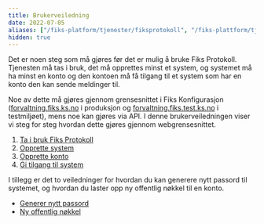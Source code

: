 ```yaml
---
title: Brukerveiledning
date: 2022-07-05
aliases: ["/fiks-platform/tjenester/fiksprotokoll", "/fiks-plattform/tjenester/fiksprotokoll/brukerveiledning"]
hidden: true
---
```



Det er noen steg som må gjøres før det er mulig å bruke Fiks Protokoll. Tjenesten må tas i bruk, det må opprettes minst et system, og systemet må ha minst en konto og den kontoen må få tilgang til et system som har en konto den kan sende meldinger til.

Noe av dette må gjøres gjennom grensesnittet i Fiks Konfigurasjon ([forvaltning.fiks.ks.no](https://forvaltning.fiks.ks.no) i produksjon og [forvaltning.fiks.test.ks.no](https://forvaltning.fiks.test.ks.no) i testmiljøet), mens noe kan gjøres via API. I denne brukerveiledningen viser vi steg for steg hvordan dette gjøres gjennom webgrensesnittet.

1. [Ta i bruk Fiks Protokoll](/tjenester/fiksprotokoll/brukerveiledning/ta_ibruk_protokoll.md)
1. [Opprette system](/tjenester/fiksprotokoll/brukerveiledning/opprette_system.md)
1. [Opprette konto](/tjenester/fiksprotokoll/brukerveiledning/opprette_konto)
1. [Gi tilgang til system](/tjenester/fiksprotokoll/brukerveiledning/gi_tilgang_til_system.md)

I tillegg er det to veiledninger for hvordan du kan generere nytt passord til systemet, og hvordan du laster opp ny offentlig nøkkel til en konto.
* [Generer nytt passord](/tjenester/fiksprotokoll/brukerveiledning/nytt_passord.md)
* [Ny offentlig nøkkel](/tjenester/fiksprotokoll/brukerveiledning/laste_opp_ny_offentlig_nokkel.md)